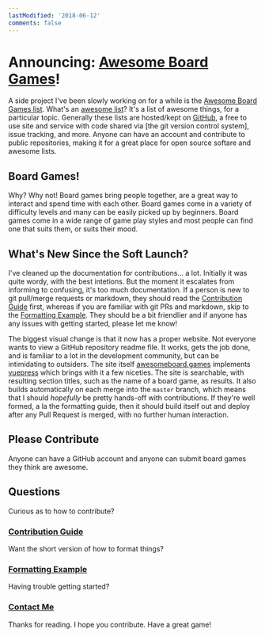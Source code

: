 ```yaml
---
lastModified: '2018-06-12'
comments: false
---
```


# Announcing: [Awesome Board Games][awesome-bg]!

A side project I've been slowly working on for a while is the [Awesome Board Games list][awesome-bg]. What's an [awesome list][awesome-orig]? It's a list of awesome things, for a particular topic. Generally these lists are hosted/kept on [GitHub][gh], a free to use site and service with code shared via [the git version control system], issue tracking, and more. Anyone can have an account and contribute to public repositories, making it for a great place for open source softare and awesome lists.

## Board Games!

Why? Why not! Board games bring people together, are a great way to interact and spend time with each other. Board games come in a variety of difficulty levels and many can be easily picked up by beginners. Board games come in a wide range of game play styles and most people can find one that suits them, or suits their mood.

## What's New Since the Soft Launch?

I've cleaned up the documentation for contributions... a lot. Initially it was quite wordy, with the best intetions. But the moment it escalates from informing to confusing, it's too much documentation. If a person is new to git pull/merge requests or markdown, they should read the [Contribution Guide][contrib-guide] first, whereas if you are familiar with git PRs and markdown, skip to the [Formatting Example][format-example]. They should be a bit friendlier and if anyone has any issues with getting started, please let me know!

The biggest visual change is that it now has a proper website. Not everyone wants to view a GitHub repository readme file. It works, gets the job done, and is familiar to a lot in the development community, but can be intimidating to outsiders. The site itself [awesomeboard.games][awesome-bg] implements [vuepress][vuepress] which brings with it a few niceties. The site is searchable, with resulting section titles, such as the name of a board game, as results. It also builds automatically on each merge into the `master` branch, which means that I should _hopefully_ be pretty hands-off with contributions. If they're well formed, a la the formatting guide, then it should build itself out and deploy after any Pull Request is merged, with no further human interaction.

## Please Contribute

Anyone can have a GitHub account and anyone can submit board games they think are awesome.

## Questions

Curious as to how to contribute?

### [Contribution Guide][contrib-guide]

Want the short version of how to format things?

### [Formatting Example][format-example]

Having trouble getting started?

### [Contact Me][contact-eric]

Thanks for reading. I hope you contribute. Have a great game!

[awesome-bg]: https://awesomeboard.games/
[contrib-guide]: https://awesomeboard.games/contributing.html#adding-to-this-list
[format-example]: https://awesomeboard.games/formatting.html#example
[awesome-orig]: https://awesome.re/
[gh]: https://github.com/
[git-scm]: https://git-scm.com/
[contact-eric]: https://goo.gl/forms/oQeTPDqsGEWGTZoc2
[vuepress]: https://vuepress.vuejs.org